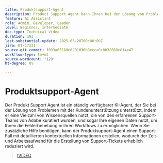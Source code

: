 ```yaml
---
title: Produktsupport-Agent
description: Product Support Agent kann Ihnen bei der Lösung von Problemen helfen, indem Sie eine Vielzahl von Wissensquellen nutzen, die von den erfahrenen Support-Teams von Adobe kuratiert wurden, und sogar Ihre eigenen Daten nutzen. Wenn Sie zusätzliche Hilfe benötigen, kann der Produktsupport-Agent jetzt einen Support-Fall mit detaillierten kontextuellen Informationen erstellen.
feature: AI Assistant
role: Admin, Developer, Leader
level: Beginner, Intermediate
doc-type: Technical Video
duration: 193
last-substantial-update: 2025-05-28T00:00:00Z
jira: KT-17231
source-git-commit: f003a65188c0201030b8ecca0c0838088c814e47
workflow-type: tm+mt
source-wordcount: '120'
ht-degree: 0%

---
```



# Produktsupport-Agent

Der Produkt Support Agent ist ein ständig verfügbarer KI-Agent, der Sie bei der Lösung von Problemen mit der Kundenunterstützung unterstützt, indem er eine Vielzahl von Wissensquellen nutzt, die von den erfahrenen Support-Teams von Adobe kuratiert wurden, und sogar Ihre eigenen Daten nutzt, um Ihnen die Fehlerbehebung in Ihren Workflows zu ermöglichen. Wenn Sie zusätzliche Hilfe benötigen, kann der Produktsupport-Agent einen Support-Fall mit detaillierten kontextuellen Informationen erstellen, wodurch der Zeit- und Arbeitsaufwand für die Erstellung von Support-Tickets erheblich reduziert wird.

>[!VIDEO](https://video.tv.adobe.com/v/3443192/?learn=on&enablevpops&captions=ger)
